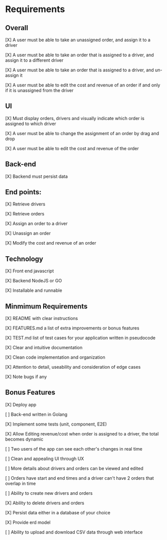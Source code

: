 # Requirements

## Overall

[X] A user must be able to take an unassigned order, and assign it to a driver

[X] A user must be able to take an order that is assigned to a driver, and assign it to a different driver

[X] A user must be able to take an order that is assigned to a driver, and un-assign it

[X] A user must be able to edit the cost and revenue of an order if and only if it is
unassigned from the driver

## UI

[X] Must display orders, drivers and visually indicate which order is assigned to which driver

[X] A user must be able to change the assignment of an order by drag and drop

[X] A user must be able to edit the cost and revenue of the order

## Back-end

[X] Backend must persist data

## End points:

[X] Retrieve drivers

[X] Retrieve orders

[X] Assign an order to a driver

[X] Unassign an order

[X] Modify the cost and revenue of an order

## Technology

[X] Front end javascript

[X] Backend NodeJS or GO

[X] Installable and runnable

## Minmimum Requirements

[X] README with clear instructions

[X] FEATURES.md a list of extra improvements or bonus features

[X] TEST.md list of test cases for your application written in pseudocode

[X] Clear and intuitive documentation

[X] Clean code implementation and organization

[X] Attention to detail, useability and consideration of edge cases

[X] Note bugs if any

## Bonus Features

[X] Deploy app

[ ] Back-end written in Golang

[X] Implement some tests (unit, component, E2E)

[X] Allow Editing revenue/cost when order is assigned to a driver, the total becomes dynamic

[ ] Two users of the app can see each other's changes in real time

[ ] Clean and appealing UI through UX

[ ] More details about drivers and orders can be viewed and edited

[ ] Orders have start and end times and a driver can't have 2 orders that overlap in time

[ ] Ability to create new drivers and orders

[X] Ability to delete drivers and orders

[X] Persist data either in a database of your choice

[X] Provide erd model

[ ] Ability to upload and download CSV data through web interface
